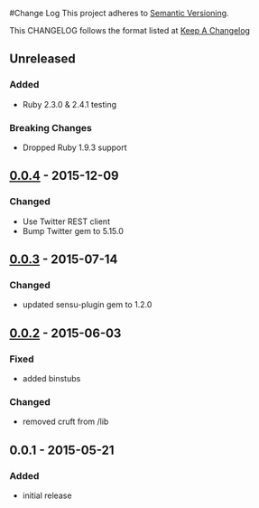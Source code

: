 #Change Log
This project adheres to [Semantic Versioning](http://semver.org/).

This CHANGELOG follows the format listed at [Keep A Changelog](http://keepachangelog.com/)

## Unreleased
### Added
- Ruby 2.3.0 & 2.4.1 testing

### Breaking Changes
- Dropped Ruby 1.9.3 support

## [0.0.4] - 2015-12-09
### Changed
- Use Twitter REST client
- Bump Twitter gem to 5.15.0

## [0.0.3] - 2015-07-14
### Changed
- updated sensu-plugin gem to 1.2.0

## [0.0.2] - 2015-06-03
### Fixed
- added binstubs

### Changed
- removed cruft from /lib

## 0.0.1 - 2015-05-21
### Added
- initial release

[Unreleased]: https://github.com/sensu-plugins/sensu-plugins-twitter/compare/0.0.4...HEAD
[0.0.4]: https://github.com/sensu-plugins/sensu-plugins-twitter/compare/0.0.3...0.0.4
[0.0.3]: https://github.com/sensu-plugins/sensu-plugins-twitter/compare/0.0.2...0.0.3
[0.0.2]: https://github.com/sensu-plugins/sensu-plugins-twitter/compare/0.0.1...0.0.2
